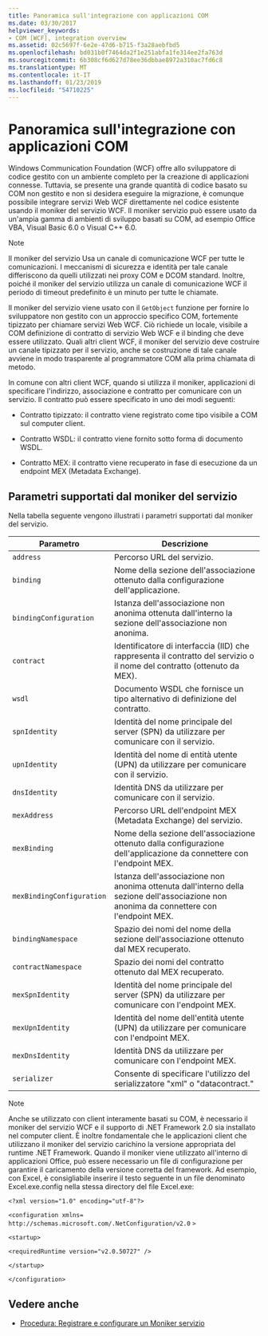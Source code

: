 ```yaml
---
title: Panoramica sull'integrazione con applicazioni COM
ms.date: 03/30/2017
helpviewer_keywords:
- COM [WCF], integration overview
ms.assetid: 02c5697f-6e2e-47d6-b715-f3a28aebfbd5
ms.openlocfilehash: bd031b0f7464da2f1e251abfa1fe314ee2fa763d
ms.sourcegitcommit: 6b308cf6d627d78ee36dbbae8972a310ac7fd6c8
ms.translationtype: MT
ms.contentlocale: it-IT
ms.lasthandoff: 01/23/2019
ms.locfileid: "54710225"
---
```

# <a name="integrating-with-com-applications-overview"></a>Panoramica sull'integrazione con applicazioni COM
Windows Communication Foundation (WCF) offre allo sviluppatore di codice gestito con un ambiente completo per la creazione di applicazioni connesse. Tuttavia, se presente una grande quantità di codice basato su COM non gestito e non si desidera eseguire la migrazione, è comunque possibile integrare servizi Web WCF direttamente nel codice esistente usando il moniker del servizio WCF. Il moniker servizio può essere usato da un'ampia gamma di ambienti di sviluppo basati su COM, ad esempio Office VBA, Visual Basic 6.0 o Visual C++ 6.0.  
  
> [!NOTE]
>  Il moniker del servizio Usa un canale di comunicazione WCF per tutte le comunicazioni. I meccanismi di sicurezza e identità per tale canale differiscono da quelli utilizzati nei proxy COM e DCOM standard. Inoltre, poiché il moniker del servizio utilizza un canale di comunicazione WCF il periodo di timeout predefinito è un minuto per tutte le chiamate.  
  
 Il moniker del servizio viene usato con il `GetObject` funzione per fornire lo sviluppatore non gestito con un approccio specifico COM, fortemente tipizzato per chiamare servizi Web WCF. Ciò richiede un locale, visibile a COM definizione di contratto di servizio Web WCF e il binding che deve essere utilizzato. Quali altri client WCF, il moniker del servizio deve costruire un canale tipizzato per il servizio, anche se costruzione di tale canale avviene in modo trasparente al programmatore COM alla prima chiamata di metodo.  
  
 In comune con altri client WCF, quando si utilizza il moniker, applicazioni di specificare l'indirizzo, associazione e contratto per comunicare con un servizio. Il contratto può essere specificato in uno dei modi seguenti:  
  
-   Contratto tipizzato: il contratto viene registrato come tipo visibile a COM sul computer client.  
  
-   Contratto WSDL: il contratto viene fornito sotto forma di documento WSDL.  
  
-   Contratto MEX: il contratto viene recuperato in fase di esecuzione da un endpoint MEX (Metadata Exchange).  
  
## <a name="parameters-supported-by-the-service-moniker"></a>Parametri supportati dal moniker del servizio  
 Nella tabella seguente vengono illustrati i parametri supportati dal moniker del servizio.  
  
|Parametro|Descrizione|  
|---------------|-----------------|  
|`address`|Percorso URL del servizio.|  
|`binding`|Nome della sezione dell'associazione ottenuto dalla configurazione dell'applicazione.|  
|`bindingConfiguration`|Istanza dell'associazione non anonima ottenuta dall'interno la sezione dell'associazione non anonima.|  
|`contract`|Identificatore di interfaccia (IID) che rappresenta il contratto del servizio o il nome del contratto (ottenuto da MEX).|  
|`wsdl`|Documento WSDL che fornisce un tipo alternativo di definizione del contratto.|  
|`spnIdentity`|Identità del nome principale del server (SPN) da utilizzare per comunicare con il servizio.|  
|`upnIdentity`|Identità del nome di entità utente (UPN) da utilizzare per comunicare con il servizio.|  
|`dnsIdentity`|Identità DNS da utilizzare per comunicare con il servizio.|  
|`mexAddress`|Percorso URL dell'endpoint MEX (Metadata Exchange) del servizio.|  
|`mexBinding`|Nome della sezione dell'associazione ottenuto dalla configurazione dell'applicazione da connettere con l'endpoint MEX.|  
|`mexBindingConfiguration`|Istanza dell'associazione non anonima ottenuta dall'interno della sezione dell'associazione non anonima da connettere con l'endpoint MEX.|  
|`bindingNamespace`|Spazio dei nomi del nome della sezione dell'associazione ottenuto dal MEX recuperato.|  
|`contractNamespace`|Spazio dei nomi del contratto ottenuto dal MEX recuperato.|  
|`mexSpnIdentity`|Identità del nome principale del server (SPN) da utilizzare per comunicare con l'endpoint MEX.|  
|`mexUpnIdentity`|Identità del nome dell'entità utente (UPN) da utilizzare per comunicare con l'endpoint MEX.|  
|`mexDnsIdentity`|Identità DNS da utilizzare per comunicare con l'endpoint MEX.|  
|`serializer`|Consente di specificare l'utilizzo del serializzatore "xml" o "datacontract."|  
  
> [!NOTE]
>  Anche se utilizzato con client interamente basati su COM, è necessario il moniker del servizio WCF e il supporto di .NET Framework 2.0 sia installato nel computer client. È inoltre fondamentale che le applicazioni client che utilizzano il moniker del servizio carichino la versione appropriata del runtime .NET Framework. Quando il moniker viene utilizzato all'interno di applicazioni Office, può essere necessario un file di configurazione per garantire il caricamento della versione corretta del framework. Ad esempio, con Excel, è consigliabile inserire il testo seguente in un file denominato Excel.exe.config nella stessa directory del file Excel.exe:  
>   
>  `<?xml version="1.0" encoding="utf-8"?>`  
>   
>  `<configuration xmlns=` `http://schemas.microsoft.com/.NetConfiguration/v2.0` `>`  
>   
>  `<startup>`  
>   
>  `<requiredRuntime version="v2.0.50727" />`  
>   
>  `</startup>`  
>   
>  `</configuration>`  
  
## <a name="see-also"></a>Vedere anche
- [Procedura: Registrare e configurare un Moniker servizio](../../../../docs/framework/wcf/feature-details/how-to-register-and-configure-a-service-moniker.md)
